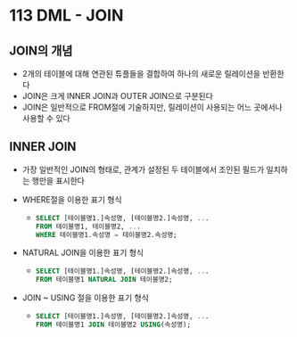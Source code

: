 # 113 DML - JOIN

## JOIN의 개념

- 2개의 테이블에 대해 연관된 튜플들을 결합하여 하나의 새로운 릴레이션을 반환한다
- JOIN은 크게 INNER JOIN과 OUTER JOIN으로 구분된다
- JOIN은 일반적으로 FROM절에 기술하지만, 릴레이션이 사용되는 어느 곳에서나 사용할 수 있다



## INNER JOIN

- 가장 일반적인 JOIN의 형태로, 관계가 설정된 두 테이블에서 조인된 필드가 일치하는 행만을 표시한다

- WHERE절을 이용한 표기 형식

  - ```SQL
    SELECT [테이블명1.]속성명, [테이블명2.]속성명, ...
    FROM 테이블명1, 테이블명2, ...
    WHERE 테이블명1.속성명 = 테이블명2.속성명;
    ```

- NATURAL JOIN을 이용한 표기 형식

  - ```SQL
    SELECT [테이블명1.]속성명, [테이블명2.]속성명, ...
    FROM 테이블명1 NATURAL JOIN 테이블명2;
    ```

- JOIN ~ USING 절을 이용한 표기 형식

  - ```SQL
    SELECT [테이블명1.]속성명, [테이블명2.]속성명, ...
    FROM 테이블명1 JOIN 테이블명2 USING(속성명);
    ```